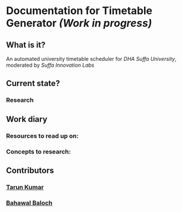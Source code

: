 # Documentation for **Timetable Generator** *(Work in progress)*

## What is it?
An automated university timetable scheduler for *DHA Suffa University*, moderated by *Suffa Innovation Labs*


## Current state?

### Research

## Work diary
### Resources to read up on: 


### Concepts to research:


## Contributors
### [Tarun Kumar](https://github.com/sinnytk)
### [Bahawal Baloch](https://github.com/bahawal32)



